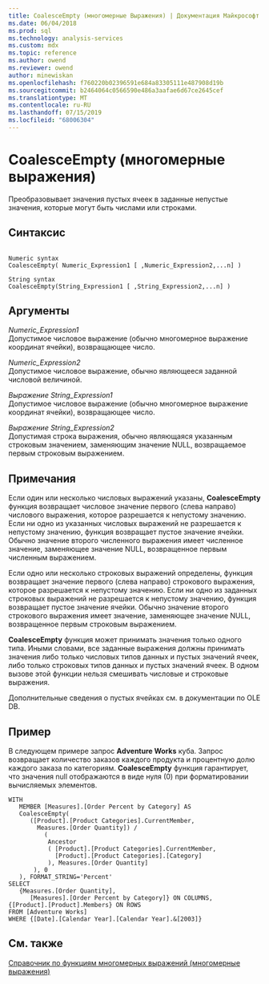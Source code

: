 ```yaml
---
title: CoalesceEmpty (многомерные Выражения) | Документация Майкрософт
ms.date: 06/04/2018
ms.prod: sql
ms.technology: analysis-services
ms.custom: mdx
ms.topic: reference
ms.author: owend
ms.reviewer: owend
author: minewiskan
ms.openlocfilehash: f760220b02396591e684a83305111e487908d19b
ms.sourcegitcommit: b2464064c0566590e486a3aafae6d67ce2645cef
ms.translationtype: MT
ms.contentlocale: ru-RU
ms.lasthandoff: 07/15/2019
ms.locfileid: "68006304"
---
```

# <a name="coalesceempty-mdx"></a>CoalesceEmpty (многомерные выражения)


  Преобразовывает значения пустых ячеек в заданные непустые значения, которые могут быть числами или строками.  
  
## <a name="syntax"></a>Синтаксис  
  
```  
  
Numeric syntax  
CoalesceEmpty( Numeric_Expression1 [ ,Numeric_Expression2,...n] )  
  
String syntax  
CoalesceEmpty(String_Expression1 [ ,String_Expression2,...n] )  
```  
  
## <a name="arguments"></a>Аргументы  
 *Numeric_Expression1*  
 Допустимое числовое выражение (обычно многомерное выражение координат ячейки), возвращающее число.  
  
 *Numeric_Expression2*  
 Допустимое числовое выражение, обычно являющееся заданной числовой величиной.  
  
 *Выражение String_Expression1*  
 Допустимое числовое выражение (обычно многомерное выражение координат ячейки), возвращающее число.  
  
 *Выражение String_Expression2*  
 Допустимая строка выражения, обычно являющаяся указанным строковым значением, заменяющим значение NULL, возвращаемое первым строковым выражением.  
  
## <a name="remarks"></a>Примечания  
 Если один или несколько числовых выражений указаны, **CoalesceEmpty** функция возвращает числовое значение первого (слева направо) числового выражения, которое разрешается к непустому значению. Если ни одно из указанных числовых выражений не разрешается к непустому значению, функция возвращает пустое значение ячейки. Обычно значение второго численного выражения имеет численное значение, заменяющее значение NULL, возвращенное первым численным выражением.  
  
 Если одно или несколько строковых выражений определены, функция возвращает значение первого (слева направо) строкового выражения, которое разрешается к непустому значению. Если ни одно из заданных строковых выражений не разрешается к непустому значению, функция возвращает пустое значение ячейки. Обычно значение второго строкового выражения имеет значение, заменяющее значение NULL, возвращенное первым строковым выражением.  
  
 **CoalesceEmpty** функция может принимать значения только одного типа. Иными словами, все заданные выражения должны принимать значения либо только числовых типов данных и пустых значений ячеек, либо только строковых типов данных и пустых значений ячеек. В одном вызове этой функции нельзя смешивать числовые и строковые выражения.  
  
 Дополнительные сведения о пустых ячейках см. в документации по OLE DB.  
  
## <a name="example"></a>Пример  
 В следующем примере запрос **Adventure Works** куба. Запрос возвращает количество заказов каждого продукта и процентную долю каждого заказа по категориям. **CoalesceEmpty** функция гарантирует, что значения null отображаются в виде нуля (0) при форматировании вычисляемых элементов.  
  
```  
WITH   
   MEMBER [Measures].[Order Percent by Category] AS  
   CoalesceEmpty(   
      ([Product].[Product Categories].CurrentMember,  
        Measures.[Order Quantity]) /   
          (  
           Ancestor  
           ( [Product].[Product Categories].CurrentMember,   
             [Product].[Product Categories].[Category]  
           ), Measures.[Order Quantity]  
       ), 0  
   ), FORMAT_STRING='Percent'  
SELECT   
   {Measures.[Order Quantity],  
      [Measures].[Order Percent by Category]} ON COLUMNS,  
{[Product].[Product].Members} ON ROWS  
FROM [Adventure Works]  
WHERE {[Date].[Calendar Year].[Calendar Year].&[2003]}  
```  
  
## <a name="see-also"></a>См. также  
 [Справочник по функциям многомерных выражений (многомерные выражения)](../mdx/mdx-function-reference-mdx.md)  
  
  
